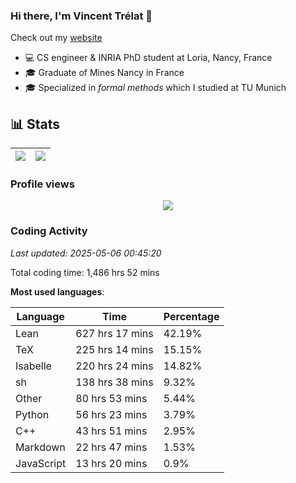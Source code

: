 ### Hi there, I'm Vincent Trélat 👋

Check out my [website](https://vtrelat.github.io)

-   💻 CS engineer & INRIA PhD student at Loria, Nancy, France
-   🎓 Graduate of Mines Nancy in France
-   🎓 Specialized in _formal methods_ which I studied at TU Munich

## 📊 **Stats**

| <img align="center" src="https://readme-stats.clckblog.space/api?username=VTrelat&show_icons=true&include_all_commits=true&theme=tokyonight&hide_border=true" /> | <img align="center" src="https://readme-stats.clckblog.space/api/top-langs/?username=VTrelat&layout=compact&theme=tokyonight&hide_border=true" /> |
| ---------------------------------------------------------------------------------------------------------------------------------------------------------------- | ------------------------------------------------------------------------------------------------------------------------------------------------- |

### Profile views

<p align="center">
 <img src="https://profile-counter.glitch.me/VTrelat/count.svg" />
</p>

<!--automations-->
### Coding Activity
_Last updated: 2025-05-06 00:45:20_

Total coding time: 1,486 hrs 52 mins

**Most used languages**:

| Language | Time | Percentage |
| ------------- | ------------- | ------------- |
| Lean | 627 hrs 17 mins | 42.19% |
| TeX | 225 hrs 14 mins | 15.15% |
| Isabelle | 220 hrs 24 mins | 14.82% |
| sh | 138 hrs 38 mins | 9.32% |
| Other | 80 hrs 53 mins | 5.44% |
| Python | 56 hrs 23 mins | 3.79% |
| C++ | 43 hrs 51 mins | 2.95% |
| Markdown | 22 hrs 47 mins | 1.53% |
| JavaScript | 13 hrs 20 mins | 0.9% |

